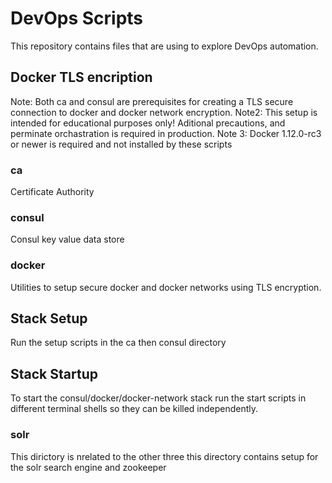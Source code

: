 # DevOps Scripts

This repository contains files that are using to explore DevOps automation.

## Docker TLS encription
Note: Both ca and consul are prerequisites for creating a TLS secure connection to docker and docker network encryption.
Note2: This setup is intended for educational purposes only!  Aditional precautions, and perminate orchastration is required in production.
Note 3: Docker 1.12.0-rc3 or newer is required and not installed by these scripts

### ca
Certificate Authority
  
### consul
Consul key value data store
  
### docker
Utilities to setup secure docker and docker networks using TLS encryption.

## Stack Setup
Run the setup scripts in the ca then consul directory

## Stack Startup 
To start the consul/docker/docker-network stack run the start scripts in different terminal shells so they can be killed independently. 
  
### solr
This dirictory is nrelated to the other three this directory contains setup for the solr search engine and zookeeper
